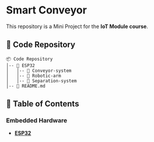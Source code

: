 # Smart Conveyor

This repository is a Mini Project for the **IoT Module course**.

## 📌 Code Repository

```
📦 Code Repository
│-- 📂 ESP32
│   │-- 📂 Conveyor-system
│   │-- 📂 Robotic-arm
│   │-- 📂 Separation-system
│-- 📜 README.md
```

## 📖 Table of Contents

### Embedded Hardware
- **[ESP32](Embedded%20ESP32/Conveyor-system)**
